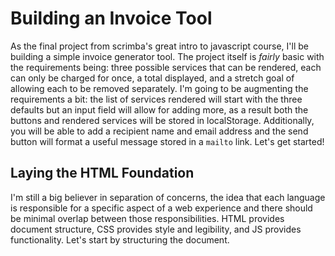 # Building an Invoice Tool
As the final project from scrimba's great intro to javascript course, I'll be building a simple invoice generator tool. The project itself is _fairly_ basic with the requirements being: three possible services that can be rendered, each can only be charged for once, a total displayed, and a stretch goal of allowing each to be removed separately. I'm going to be augmenting the requirements a bit: the list of services rendered will start with the three defaults but an input field will allow for adding more, as a result both the buttons and rendered services will be stored in localStorage. Additionally, you will be able to add a recipient name and email address and the send button will format a useful message stored in a `mailto` link. Let's get started!

## Laying the HTML Foundation
I'm still a big believer in separation of concerns, the idea that each language is responsible for a specific aspect of a web experience and there should be minimal overlap between those responsibilities. HTML provides document structure, CSS provides style and legibility, and JS provides functionality. Let's start by structuring the document. 


